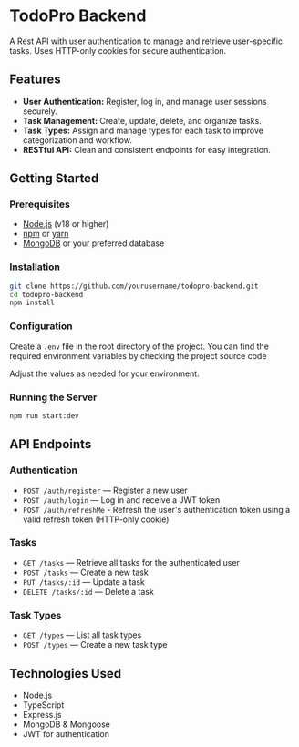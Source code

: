 # TodoPro Backend

A Rest API with user authentication to manage and retrieve user-specific tasks. Uses HTTP-only cookies for secure authentication.

## Features

- **User Authentication:** Register, log in, and manage user sessions securely.
- **Task Management:** Create, update, delete, and organize tasks.
- **Task Types:** Assign and manage types for each task to improve categorization and workflow.
- **RESTful API:** Clean and consistent endpoints for easy integration.

## Getting Started

### Prerequisites

- [Node.js](https://nodejs.org/) (v18 or higher)
- [npm](https://www.npmjs.com/) or [yarn](https://yarnpkg.com/)
- [MongoDB](https://www.mongodb.com/) or your preferred database

### Installation

```bash
git clone https://github.com/yourusername/todopro-backend.git
cd todopro-backend
npm install
```

### Configuration

Create a `.env` file in the root directory of the project. You can find the required environment variables by checking the project source code

Adjust the values as needed for your environment.

### Running the Server

```bash
npm run start:dev
```

## API Endpoints

### Authentication

- `POST /auth/register` — Register a new user
- `POST /auth/login` — Log in and receive a JWT token
- `POST /auth/refreshMe` - Refresh the user's authentication token using a valid refresh token (HTTP-only cookie)

### Tasks

- `GET /tasks` — Retrieve all tasks for the authenticated user
- `POST /tasks` — Create a new task
- `PUT /tasks/:id` — Update a task
- `DELETE /tasks/:id` — Delete a task

### Task Types

- `GET /types` — List all task types
- `POST /types` — Create a new task type

## Technologies Used

- Node.js
- TypeScript
- Express.js
- MongoDB & Mongoose
- JWT for authentication
